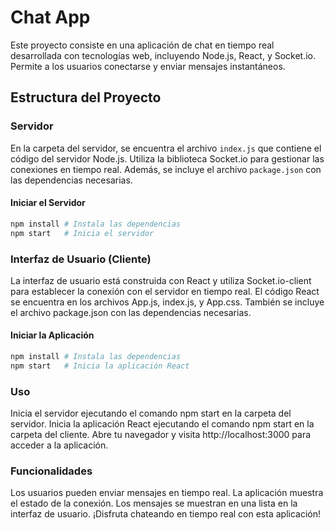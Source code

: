 # Chat App

Este proyecto consiste en una aplicación de chat en tiempo real desarrollada con tecnologías web, incluyendo Node.js, React, y Socket.io. Permite a los usuarios conectarse y enviar mensajes instantáneos.

## Estructura del Proyecto

### Servidor

En la carpeta del servidor, se encuentra el archivo `index.js` que contiene el código del servidor Node.js. Utiliza la biblioteca Socket.io para gestionar las conexiones en tiempo real. Además, se incluye el archivo `package.json` con las dependencias necesarias.

#### Iniciar el Servidor

```bash
npm install # Instala las dependencias
npm start   # Inicia el servidor
```

### Interfaz de Usuario (Cliente)

La interfaz de usuario está construida con React y utiliza Socket.io-client para establecer la conexión con el servidor en tiempo real. El código React se encuentra en los archivos App.js, index.js, y App.css. También se incluye el archivo package.json con las dependencias necesarias.

#### Iniciar la Aplicación

```bash
npm install # Instala las dependencias
npm start   # Inicia la aplicación React
```

### Uso

Inicia el servidor ejecutando el comando npm start en la carpeta del servidor.
Inicia la aplicación React ejecutando el comando npm start en la carpeta del cliente.
Abre tu navegador y visita http://localhost:3000 para acceder a la aplicación.

### Funcionalidades

Los usuarios pueden enviar mensajes en tiempo real.
La aplicación muestra el estado de la conexión.
Los mensajes se muestran en una lista en la interfaz de usuario.
¡Disfruta chateando en tiempo real con esta aplicación!
